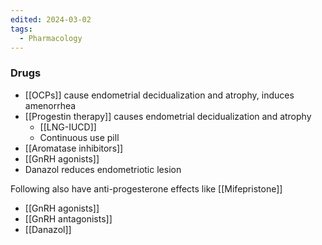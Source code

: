 ```yaml
---
edited: 2024-03-02
tags:
  - Pharmacology
---
```


### Drugs
- [[OCPs]] cause endometrial decidualization and atrophy, induces amenorrhea
- [[Progestin therapy]] causes endometrial decidualization and atrophy
	- [[LNG-IUCD]] 
	- Continuous use pill
- [[Aromatase inhibitors]] 
- [[GnRH agonists]] 
- Danazol reduces endometriotic lesion

Following also have anti-progesterone effects like [[Mifepristone]] 
- [[GnRH agonists]]
- [[GnRH antagonists]] 
- [[Danazol]] 
